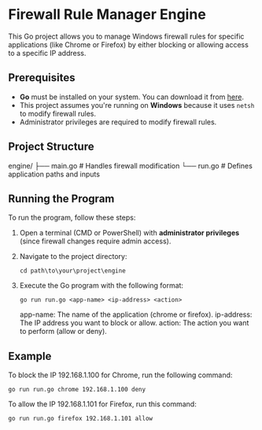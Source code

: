 # Firewall Rule Manager Engine

This Go project allows you to manage Windows firewall rules for specific applications (like Chrome or Firefox) by either blocking or allowing access to a specific IP address.

## Prerequisites

- **Go** must be installed on your system. You can download it from [here](https://golang.org/dl/).
- This project assumes you're running on **Windows** because it uses `netsh` to modify firewall rules.
- Administrator privileges are required to modify firewall rules.

## Project Structure
engine/ ├── main.go # Handles firewall modification └── run.go # Defines application paths and inputs


## Running the Program

To run the program, follow these steps:

1. Open a terminal (CMD or PowerShell) with **administrator privileges** (since firewall changes require admin access).

2. Navigate to the project directory:

   ```
   cd path\to\your\project\engine
   ```
3. Execute the Go program with the following format:

   ```
   go run run.go <app-name> <ip-address> <action>
   ```
   app-name: The name of the application (chrome or firefox).
   ip-address: The IP address you want to block or allow.
   action: The action you want to perform (allow or deny).

## Example
To block the IP 192.168.1.100 for Chrome, run the following command:

```
go run run.go chrome 192.168.1.100 deny
```

To allow the IP 192.168.1.101 for Firefox, run this command:

```
go run run.go firefox 192.168.1.101 allow
```